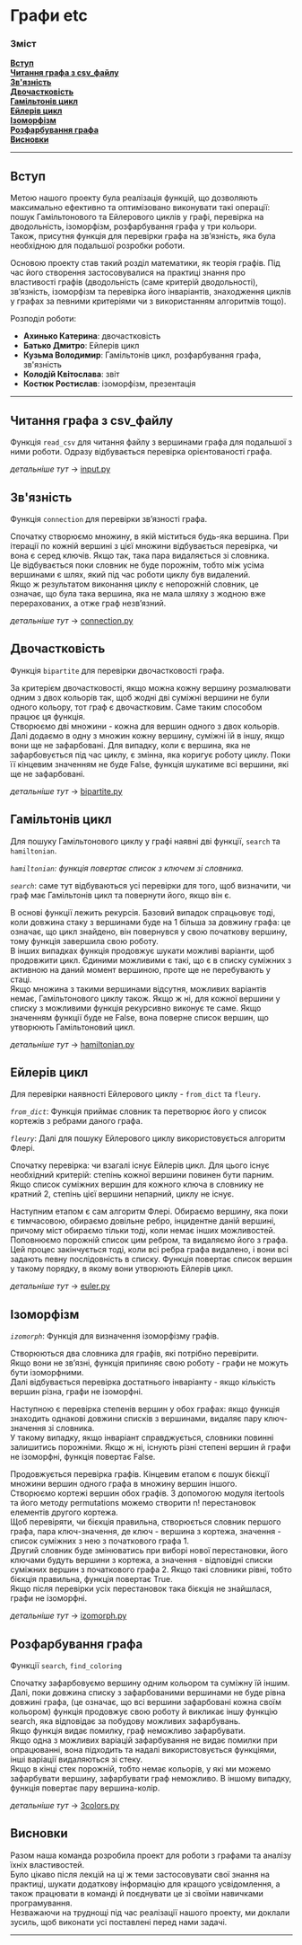 # Графи etc
### Зміст
**[Вступ](#Вступ)**<br>
**[Читання графа з csv_файлу](#Читання-графа-з-csv_файлу)**<br>
**[Зв'язність](#Зв'язність)**<br>
**[Двочастковість](#Двочастковість)**<br>
**[Гамільтонів цикл](#Гамільтонів-цикл)**<br>
**[Ейлерів цикл](#Ейлерів-цикл)**<br>
**[Ізоморфізм](#Ізоморфізм)**<br>
**[Розфарбування графа](#Розфарбування-графа)**<br>
**[Висновки](#Висновки)**<br>
***
## Вступ
Метою нашого проекту була реалізація функцій, що дозволяють максимально ефективно та оптимізовано виконувати такі операції:
пошук Гамільтонового та Ейлерового циклів у графі, перевірка на дводольність, ізоморфізм,
розфарбування графа у три кольори.<br>
Також, присутня функція для перевірки графа на зв’язність, яка була необхідною для подальшої розробки роботи.

Основою проекту став такий розділ математики, як теорія графів.
Під час його створення застосовувалися на практиці знання про властивості графів (дводольність (саме критерій дводольності),
зв’язність, ізоморфізм та перевірка його інваріантів, знаходження циклів у графах за певними критеріями чи з використанням алгоритмів тощо).

Розподіл роботи:
- **Ахинько Катерина**: двочастковість
- **Батько Дмитро**: Ейлерів цикл
- **Кузьма Володимир**: Гамільтонів цикл, розфарбування графа, зв'язність
- **Колодій Квітослава**: звіт
- **Костюк Ростислав**: ізоморфізм, презентація
***
## Читання графа з csv_файлу

Функція `read_csv` для читання файлу з вершинами графа для подальшої з ними роботи. 
Одразу відбувається перевірка орієнтованості графа. 

_детальніше тут_ -> [input.py](https://github.com/akhynkokateryna/Graphs-etc/blob/main/input.py)

## Зв'язність

Функція `connection` для перевірки зв’язності графа.

Спочатку створюємо множину, в якій міститься будь-яка вершина. При ітерації по кожній вершині з цієї множини відбувається перевірка,
чи вона є серед ключів. Якщо так, така пара видаляється зі словника. <br>
Це відбувається поки словник не буде порожнім, тобто між усіма вершинами є шлях, який під час роботи циклу був видалений.<br>
Якщо ж результатом виконання циклу є непорожній словник, це означає, що була така вершина, яка не мала шляху з жодною вже перерахованих, а отже граф незв’язний.

_детальніше тут_ -> [connection.py](https://github.com/akhynkokateryna/Graphs-etc/blob/main/connection.py)

## Двочастковість

Функція `bipartite` для перевірки двочастковості графа.

За критерієм двочастковості, якщо можна кожну вершину розмалювати одним з двох кольорів так, щоб жодні дві суміжні вершини не були одного кольору, тот граф є двочастковим.
Саме таким способом працює ця функція.<br>
Створюємо дві множини - кожна для вершин одного з двох кольорів.
Далі додаємо в одну з множин кожну вершину, суміжні їй в іншу, якщо вони ще не зафарбовані. Для випадку, коли є вершина, яка не зафарбовується під час циклу, є змінна, яка коригує роботу циклу.
Поки її кінцевим значенням не буде False, функція шукатиме всі вершини, які ще не зафарбовані. 

_детальніше тут_ -> [bipartite.py](https://github.com/akhynkokateryna/Graphs-etc/blob/main/bipartite.py)

## Гамільтонів цикл

Для пошуку Гамільтонового циклу у графі наявні дві функції, `search` та `hamiltonian`.

_`hamiltonian`: функція повертає список з ключем зі словника._

_`search`_: cаме тут відбуваються усі перевірки для того, щоб визначити, чи граф має Гамільтонів цикл та повернути його, якщо він є.

В основі функції лежить рекурсія. Базовий випадок спрацьовує тоді, коли довжина стаку з вершинами буде на 1 більша за довжину графа: це означає, що цикл знайдено, він повернувся у свою початкову вершину, тому функція завершила свою роботу.<br>
В інших випадках функція продовжує шукати можливі варіанти, щоб продовжити цикл. Єдиними можливими є такі, що є в списку суміжних з активною на даний момент вершиною, проте ще не перебувають у стаці.<br>
Якщо множина з такими вершинами відсутня, можливих варіантів немає, Гамільтонового циклу також. Якщо ж ні, для кожної вершини у списку з можливими функція рекурсивно виконує те саме.
Якщо значенням функції буде не False, вона поверне список вершин, що утворюють Гамільтоновий цикл.<br>

_детальніше тут_ -> [hamiltonian.py](https://github.com/akhynkokateryna/Graphs-etc/blob/main/hamiltonian.py)

## Ейлерів цикл

Для перевірки наявності Ейлерового циклу - `from_dict` та `fleury`.

_`from_dict`_: Функція приймає словник та перетворює його у список кортежів з ребрами даного графа.

_`fleury`_: Далі для пошуку Ейлерового циклу використовується алгоритм Флері.

Спочатку перевірка: чи взагалі існує Ейлерів цикл. Для цього існує необхідний критерій: степінь кожної вершини повинен бути парним.
Якщо список суміжних вершин для кожного ключа в словнику не  кратний 2, степінь цієї вершини непарний, циклу не існує. 

Наступним етапом є сам алгоритм Флері. 
Обираємо вершину, яка поки є тимчасовою, обираємо довільне ребро, інцидентне даній вершині, причому міст обираємо тільки тоді, коли немає інших можливостей. Поповнюємо порожній список цим ребром, та видаляємо його з графа. Цей процес закінчується тоді, коли всі ребра графа видалено, і вони всі задають певну послідовність в списку. 
Функція повертає список вершин у такому порядку, в якому вони утворюють Ейлерів цикл.

_детальніше тут_ -> [euler.py](https://github.com/akhynkokateryna/Graphs-etc/blob/main/euler.py)

## Ізоморфізм

_`izomorph`_: Функція для визначення ізоморфізму графів.

Створюються два словника для графів, які потрібно перевірити.<br>
Якщо вони не зв’язні, функція припиняє свою роботу - графи не можуть бути ізоморфними.<br>
Далі відбувається перевірка достатнього інваріанту - якщо кількість вершин різна, графи не ізоморфні.

Наступною є  перевірка степенів вершин у обох графах: якщо функція знаходить однакові довжини списків з вершинами, видаляє пару ключ-значення зі словника.<br>
У такому випадку, якщо інваріант справджується, словники повинні залишитись порожніми. Якщо ж ні, існують різні степені вершин й графи не ізоморфні, функція повертає False.

Продовжується перевірка графів. Кінцевим етапом є пошук бієкції множини вершин одного графа в множину вершин іншого.<br>
Створюємо кортежі вершин обох графів. З допомогою модуля itertools та його методу permutations можемо створити n! перестановок елементів другого кортежа.<br>
Щоб перевіряти, чи бієкція правильна, створюється словник першого графа, пара ключ-значення, де ключ - вершина з кортежа, значення - список суміжних з нею з початкового графа 1.<br>
Другий словник буде змінюватись при виборі нової перестановки, його ключами будуть вершини з кортежа, а значення - відповідні списки суміжних вершин з початкового графа 2.
Якщо такі словники рівні, тобто бієкція правильна, функція повертає True.<br>
Якщо після перевірки усіх перестановок така бієкція не знайшлася, графи не ізоморфні. 

_детальніше тут_ -> [izomorph.py](https://github.com/akhynkokateryna/Graphs-etc/blob/main/izomorph.py)

## Розфарбування графа

Функції `search`, `find_coloring`

Спочатку зафарбовуємо вершину одним кольором  та суміжну їй іншим.<br>
Далі, поки довжина списку з зафарбованими вершинами не буде рівна довжині графа, (це означає, що всі вершини зафарбовані кожна своїм кольором) функція продовжує свою роботу й викликає іншу функцію search, яка відповідає за побудову можливих зафарбувань.<br>
Якщо функція видає помилку, граф неможливо зафарбувати.<br>
Якщо одна з можливих варіацій зафарбування не видає помилки при опрацюванні, вона підходить та надалі використовується функціями, інші варіації видаляються зі стеку.<br> 
Якщо в кінці стек порожній, тобто немає кольорів, у які ми можемо зафарбувати вершину, зафарбувати граф неможливо. В іншому випадку, функція повертає пару вершина-колір. 

_детальніше тут_ -> [3colors.py](https://github.com/akhynkokateryna/Graphs-etc/blob/main/3colors.py)

## Висновки

Разом наша команда розробила проект для роботи з графами та аналізу їхніх властивостей.<br>
Було цікаво після лекцій на ці ж теми застосовувати свої знання на практиці, шукати додаткову інформацію для кращого усвідомлення, а також працювати в команді й поєднувати це зі своїми навичками програмування.<br>
Незважаючи на труднощі під час реалізації нашого проекту, ми доклали зусиль,  щоб виконати усі поставлені перед нами задачі.

***
